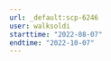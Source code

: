 ```yaml
---
url: _default:scp-6246
user: walksoldi
starttime: "2022-08-07"
endtime: "2022-10-07"
---
```

<reserve />